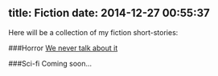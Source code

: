 title: Fiction
date: 2014-12-27 00:55:37
---
Here will be a collection of my fiction short-stories:

###Horror
[We never talk about it](/we-never-talk-about-it)

###Sci-fi
Coming soon...

